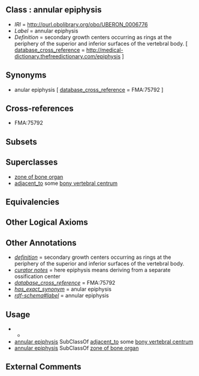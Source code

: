 
## Class : annular epiphysis

 * *IRI* = http://purl.obolibrary.org/obo/UBERON_0006776
 * *Label* = annular epiphysis
 * *Definition* = secondary growth centers occurring as rings at the periphery of the superior and inferior surfaces of the vertebral body. [ [database_cross_reference](../../ef/oboInOwl#hasDbXref.md) = http://medical-dictionary.thefreedictionary.com/epiphysis ]

## Synonyms

 * anular epiphysis [ [database_cross_reference](../../ef/oboInOwl#hasDbXref.md) = FMA:75792 ]

## Cross-references

 * FMA:75792

## Subsets


## Superclasses

 * [zone of bone organ](../../UBERON/13/UBERON_0005913.md)
 * [adjacent_to](../../RO/20/RO_0002220.md) some [bony vertebral centrum](../../UBERON/75/UBERON_0001075.md)

## Equivalencies


## Other Logical Axioms


## Other Annotations

 * *[definition](../../IAO/15/IAO_0000115.md)* = secondary growth centers occurring as rings at the periphery of the superior and inferior surfaces of the vertebral body.
 * *[curator notes](../../IAO/32/IAO_0000232.md)* = here epiphysis means deriving from a separate ossification center
 * *[database_cross_reference](../../ef/oboInOwl#hasDbXref.md)* = FMA:75792
 * *[has_exact_synonym](../../ym/oboInOwl#hasExactSynonym.md)* = anular epiphysis
 * *[rdf-schema#label](../../el/rdf-schema#label.md)* = annular epiphysis

## Usage

 * -
 * [annular epiphysis](../../UBERON/76/UBERON_0006776.md) SubClassOf [adjacent_to](../../RO/20/RO_0002220.md) some [bony vertebral centrum](../../UBERON/75/UBERON_0001075.md)
 * [annular epiphysis](../../UBERON/76/UBERON_0006776.md) SubClassOf [zone of bone organ](../../UBERON/13/UBERON_0005913.md)

## External Comments

